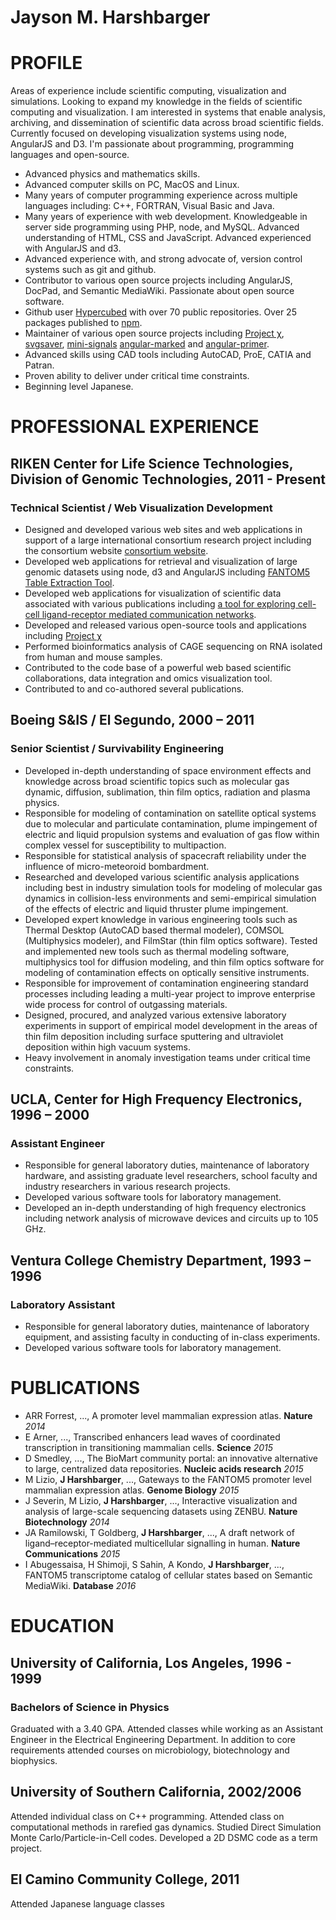 Jayson M. Harshbarger
===

# PROFILE

Areas of experience include scientific computing, visualization and simulations.  Looking to expand my knowledge in the fields of scientific computing and visualization.  I am interested in systems that enable analysis, archiving, and dissemination of scientific data across broad scientific fields. Currently focused on developing visualization systems using node, AngularJS and D3. I'm passionate about programming, programming languages and open-source.

- Advanced physics and mathematics skills.
- Advanced computer skills on PC, MacOS and Linux.
- Many years of computer programming experience across multiple languages including: C++, FORTRAN, Visual Basic and Java.
- Many years of experience with web development.  Knowledgeable in server side programming using PHP, node, and MySQL.  Advanced understanding of HTML, CSS and JavaScript.  Advanced experienced with AngularJS and d3.
- Advanced experience with, and strong advocate of, version control systems such as git and github.
- Contributor to various open source projects including AngularJS, DocPad, and Semantic MediaWiki.  Passionate about open source software.
- Github user [Hypercubed](https://github.com/Hypercubed) with over 70 public repositories.  Over 25 packages published to [npm](https://www.npmjs.com/~hypercubed).
- Maintainer of various open source projects including [Project χ](https://github.com/Hypercubed/Project-Chi), [svgsaver](https://github.com/Hypercubed/svgsaver), [mini-signals](https://github.com/Hypercubed/mini-signals) [angular-marked](https://github.com/Hypercubed/angular-marked) and [angular-primer](https://github.com/Hypercubed/angular-primer).
- Advanced skills using CAD tools including AutoCAD, ProE, CATIA and Patran.
- Proven ability to deliver under critical time constraints.
- Beginning level Japanese.

# PROFESSIONAL EXPERIENCE

## RIKEN Center for Life Science Technologies, Division of Genomic Technologies, 2011 - Present
### Technical Scientist / Web Visualization Development
- Designed and developed various web sites and web applications in support of a large international consortium research project including the consortium website [consortium website](http://fantom.gsc.riken.jp).
- Developed web applications for retrieval and visualization of large genomic datasets using node, d3 and AngularJS including  [FANTOM5 Table Extraction Tool](http://fantom.gsc.riken.jp/5/tet/).
- Developed web applications for visualization of scientific data associated with various publications including [a tool for exploring cell-cell ligand-receptor mediated communication networks](https://github.com/Hypercubed/connectome).
- Developed and released various open-source tools and applications including [Project χ](https://github.com/Hypercubed/Project-Chi)
- Performed bioinformatics analysis of CAGE sequencing on RNA isolated from human and mouse samples.
- Contributed to the code base of a powerful web based scientific collaborations, data integration and omics visualization tool.
- Contributed to and co-authored several publications.

## Boeing S&IS / El Segundo, 2000 – 2011
### Senior Scientist / Survivability Engineering
- Developed in-depth understanding of space environment effects and knowledge across broad scientific topics such as molecular gas dynamic, diffusion, sublimation, thin film optics, radiation and plasma physics.
- Responsible for modeling of contamination on satellite optical systems due to molecular and particulate contamination, plume impingement of electric and liquid propulsion systems and evaluation of gas flow within complex vessel for susceptibility to multipaction.
- Responsible for statistical analysis of spacecraft reliability under the influence of micro-meteoroid bombardment.
- Researched and developed various scientific analysis applications including best in industry simulation tools for modeling of molecular gas dynamics in collision-less environments and semi-empirical simulation of the effects of electric and liquid thruster plume impingement.
- Developed expert knowledge in various engineering tools such as Thermal Desktop (AutoCAD based thermal modeler), COMSOL (Multiphysics modeler), and FilmStar (thin film optics software). Tested and implemented new tools such as thermal modeling software, multiphysics tool for diffusion modeling, and thin film optics software for modeling of contamination effects on optically sensitive instruments.
- Responsible for improvement of contamination engineering standard processes including leading a multi-year project to improve enterprise wide process for control of outgassing materials.
- Designed, procured, and analyzed various extensive laboratory experiments in support of empirical model development in the areas of thin film deposition including surface sputtering and ultraviolet deposition within high vacuum systems.
- Heavy involvement in anomaly investigation teams under critical time constraints.

## UCLA, Center for High Frequency Electronics, 1996 – 2000
### Assistant Engineer
- Responsible for general laboratory duties, maintenance of laboratory hardware, and assisting graduate level researchers, school faculty and industry researchers in various research projects.
- Developed various software tools for laboratory management.
- Developed an in-depth understanding of high frequency electronics including network analysis of microwave devices and circuits up to 105 GHz.

## Ventura College Chemistry Department, 1993 – 1996
### Laboratory Assistant
- Responsible for general laboratory duties, maintenance of laboratory equipment, and assisting faculty in conducting of in-class experiments.
- Developed various software tools for laboratory management.

# PUBLICATIONS
- ARR Forrest, ..., A promoter level mammalian expression atlas. **Nature** *2014*
- E Arner, ..., Transcribed enhancers lead waves of coordinated transcription in transitioning mammalian cells. **Science** *2015*
- D Smedley, ..., The BioMart community portal: an innovative alternative to large, centralized data repositories. **Nucleic acids research** *2015*
- M Lizio, **J Harshbarger**, ..., Gateways to the FANTOM5 promoter level mammalian expression atlas. **Genome Biology** *2015*
- J Severin, M Lizio, **J Harshbarger**, ..., Interactive visualization and analysis of large-scale sequencing datasets using ZENBU. **Nature Biotechnology** *2014*
- JA Ramilowski, T Goldberg, **J Harshbarger**, ..., A draft network of ligand–receptor-mediated multicellular signalling in human. **Nature Communications** *2015*
- I Abugessaisa, H Shimoji, S Sahin, A Kondo, **J Harshbarger**, ..., FANTOM5 transcriptome catalog of cellular states based on Semantic MediaWiki. **Database** *2016*

# EDUCATION

## University of California, Los Angeles, 1996 - 1999
### Bachelors of Science in Physics
Graduated with a 3.40 GPA.  Attended classes while working as an Assistant Engineer in the Electrical Engineering Department.  In addition to core requirements attended courses on microbiology, biotechnology and biophysics.

## University of Southern California, 2002/2006
Attended individual class on C++ programming.
Attended class on computational methods in rarefied gas dynamics.  Studied Direct Simulation Monte Carlo/Particle-in-Cell codes.  Developed a 2D DSMC code as a term project.

## El Camino Community College, 2011
Attended Japanese language classes
